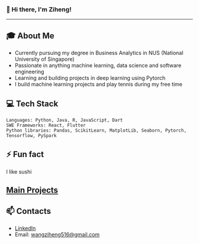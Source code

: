 ### 👋 Hi there, I'm Ziheng!
---

## 🎓 About Me
- Currently pursuing my degree in Business Analytics in NUS (National University of Singapore)
- Passionate in anything machine learning, data science and software engineering
- Learning and building projects in deep learning using Pytorch
- I build machine learning projects and play tennis during my free time

## 💻 Tech Stack
```text
Languages: Python, Java, R, JavaScript, Dart
SWE Frameworks: React, Flutter
Python libraries: Pandas, ScikitLearn, MatplotLib, Seaborn, Pytorch, Tensorflow, PySpark
```

## ⚡ Fun fact
I like sushi

## [Main Projects](https://github.com/lifrocszh/Projects)

## 📫 Contacts
- [LinkedIn](https://www.linkedin.com/in/wangzh516/)
- Email: wangziheng516@gmail.com
